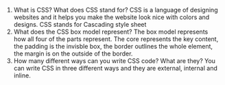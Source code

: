 1. What is CSS? What does CSS stand for?
CSS is a language of designing websites and it helps you make the website look nice with colors and designs. CSS stands for Cascading style sheet
2. What does the CSS box model represent?
The box model represents how all four of the parts represent. The core represents the key content, the padding is the invisble box, the border outlines the whole element, the margin is on the outside of the border.
3. How many different ways can you write CSS code? What are they?
You can write CSS in three different ways and they are external, internal and inline.